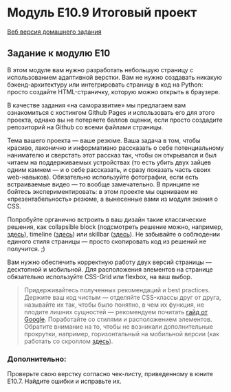 # Модуль E10.9 Итоговый проект

[Веб версия домашнего задания](https://skripkalisa.github.io/SF_PythonFS_Frontend/E10/index.html)

## Задание к модулю E10

В этом модуле вам нужно разработать небольшую страницу с использованием адаптивной верстки. Вам не нужно создавать никакую бэкенд-архитектуру или интегрировать страницу в код на Python: просто создайте HTML-страничку, которую можно открыть в браузере.

В качестве задания «на саморазвитие» мы предлагаем вам ознакомиться с хостингом Github Pages и использовать его для этого проекта, однако вы не потеряете баллов оценки, если просто создадите репозиторий на Github со всеми файлами страницы.

Тема вашего проекта — ваше резюме. Ваша задача в том, чтобы красиво, лаконично и информативно рассказать о себе потенциальному нанимателю и сверстать этот рассказ так, чтобы он открывался и был читаем на поддерживаемых устройствах (то есть убить двух зайцев одним камнем — и о себе рассказать, и сразу показать часть своих web-навыков). Обязательно используйте фотографии, если есть встраиваемые видео — то вообще замечательно. В принципе не бойтесь экспериментировать: в этом проекте мы оцениваем не «презентабельность» резюме, а вынесенные вами из модуля знания о CSS.

Попробуйте органично встроить в ваш дизайн такие классические решения, как collapsible block (подсмотреть решение можно, например, [здесь](https://www.w3schools.com/howto/howto_js_collapsible.asp)), timeline ([здесь](https://www.w3schools.com/howto/howto_css_timeline.asp)) или skillbar ([здесь](https://www.w3schools.com/howto/howto_css_skill_bar.asp)). Не забывайте о соблюдении единого стиля страницы — просто скопировать код из решений не получится. ;)

Вам нужно обеспечить корректную работу двух версий страницы — десктопной и мобильной. Для расположения элементов на странице обязательно используйте CSS-Grid или flexbox, на ваш выбор.

> Придерживайтесь полученных рекомендаций и best practices.
> Держите ваш код чистым — отделяйте CSS-классы друг от друга, называйте их так, чтобы было понятно, в чем их функция, не плодите лишних сущностей — рекомендуем почитать [гайд от Google](https://google.github.io/styleguide/htmlcssguide.html#CSS).
> Поработайте со стилями и расположением элементов. Обратите внимание на то, чтобы не возникали дополнительные прокрутки, например, горизонтальный на мобильной версии (как работать со скроллом [здесь](https://developer.mozilla.org/ru/docs/Web/CSS/overflow)).

### Дополнительно:

Проверьте свою верстку согласно чек-листу, приведенному в юните E10.7. Найдите ошибки и исправьте их.
